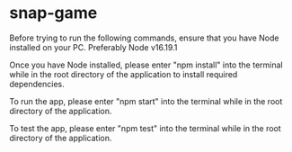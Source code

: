 # snap-game
Before trying to run the following commands, ensure that you have Node installed on your PC. Preferably Node v16.19.1

Once you have Node installed, please enter "npm install" into the terminal while in the root directory of the application to install required dependencies.

To run the app, please enter "npm start" into the terminal while in the root directory of the application.

To test the app, please enter "npm test" into the terminal while in the root directory of the application.
